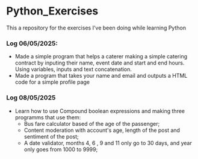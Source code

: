 # Python_Exercises
This a repository for the exercises I've been doing while learning Python

### Log 06/05/2025:
  - Made a simple program that helps a caterer making a simple catering contract by inputing their name, event date and start and end hours. Using variables, inputs and text concatenation.
  - Made a program that takes your name and email and outputs a HTML code for a simple profile page
### Log 08/05/2025
  - Learn how to use Compound boolean expressions and making three programms that use them:
    - Bus fare calculator based of the age of the passenger;
    - Content moderation with account's age, length of the post and sentiment of the post;
    - A date validator, months 4, 6 , 9 and 11 only go to 30 days, and year only goes from 1000 to 9999;    
